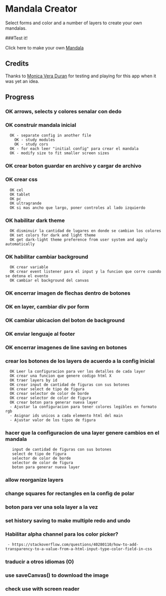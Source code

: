 
# Mandala Creator

Select forms and color and a number of layers to create your own mandalas.

###Test it! 

Click here to make your own [Mandala](https://naveduran.github.io/mandala_creator/)

## Credits

Thanks to [Monica Vera Duran](https://www.linkedin.com/in/monica-vera-duran-91b46b278/) for testing and playing for this app when it was yet an idea.

## Progress

### OK arrows, selects y colores senalar con dedo

### OK construir mandala inicial
      OK - separate config in another file
        OK - study modules 
        OK - study cors
      OK - for each leer "initial config" para crear el mandala
      OK - modify size to fit smaller screen sizes

### OK crear boton guardar en archivo y cargar de archivo

### OK crear css
      OK cel
      OK tablet
      OK pc
      OK ultragrande
      OK si mas ancho que largo, poner controles al lado izquierdo

### OK habilitar dark theme
      OK disminuir la cantidad de lugares en donde se cambian los colores
      OK set colors for dark and light theme
      OK get dark-light theme preference from user system and apply automatically

### OK habilitar cambiar background
      OK crear variable
      OK crear event listener para el input y la funcion que corre cuando se detona el evento
      OK cambiar el background del canvas

### OK encerrar imagen de flechas dentro de botones
### OK en layer, cambiar div por form
### OK cambiar ubicacion del boton de background
### OK enviar lenguaje al footer
### OK encerrar imagenes de line saving en botones

### crear los botones de los layers de acuerdo a la config inicial
      OK Leer la configuracion para ver los detalles de cada layer
      OK crear una funcion que genere codigo html X
      OK traer layers by id
      OK crear input de cantidad de figuras con sus botones
      OK crear select de tipo de figura
      OK crear selector de color de borde
      OK crear selector de color de figura
      OK crear boton para generar nueva layer
      - Ajustar la configuracion para tener colores legibles en formato rgb
      - Asignar ids unicos a cada elemento html del main 
      - Ajustar valor de los tipos de figura
      
### hacer que la configuracion de una layer genere cambios en el mandala
       input de cantidad de figuras con sus botones
       select de tipo de figura
       selector de color de borde
       selector de color de figura
       boton para generar nueva layer

### allow reorganize layers

### change squares for rectangles en la config de polar

### boton para ver una sola layer a la vez

### set history saving to make multiple redo and undo

### Habilitar alpha channel para los color picker?
     - https://stackoverflow.com/questions/40280110/how-to-add-transparency-to-a-value-from-a-html-input-type-color-field-in-css

### traducir a otros idiomas (O)

### use saveCanvas() to download the image

### check use with screen reader
